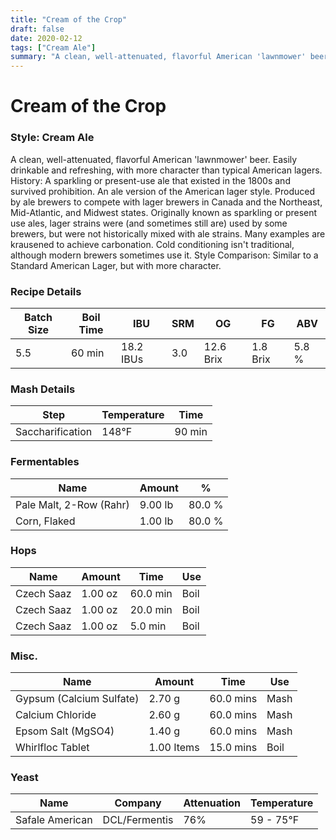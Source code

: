 ```yaml
---
title: "Cream of the Crop"
draft: false
date: 2020-02-12
tags: ["Cream Ale"]
summary: "A clean, well-attenuated, flavorful American 'lawnmower' beer. Easily drinkable and refreshing, with more character than typical American lagers. History: A sparkling or present-use ale that existed in the 1800s and survived prohibition. An ale version of the American lager style. Produced by ale brewers to compete with lager brewers in Canada and the Northeast, Mid-Atlantic, and Midwest states. Originally known as sparkling or present use ales, lager strains were (and sometimes still are) used by some brewers, but were not historically mixed with ale strains. Many examples are krausened to achieve carbonation. Cold conditioning isn't traditional, although modern brewers sometimes use it. Style Comparison: Similar to a Standard American Lager, but with more character."
---
```


# Cream of the Crop
### Style: Cream Ale
A clean, well-attenuated, flavorful American 'lawnmower' beer. Easily drinkable and refreshing, with more character than typical American lagers. History: A sparkling or present-use ale that existed in the 1800s and survived prohibition. An ale version of the American lager style. Produced by ale brewers to compete with lager brewers in Canada and the Northeast, Mid-Atlantic, and Midwest states. Originally known as sparkling or present use ales, lager strains were (and sometimes still are) used by some brewers, but were not historically mixed with ale strains. Many examples are krausened to achieve carbonation. Cold conditioning isn't traditional, although modern brewers sometimes use it. Style Comparison: Similar to a Standard American Lager, but with more character.
### Recipe Details
|**Batch Size**|**Boil Time**|**IBU**|**SRM**|**OG**|**FG**|**ABV**|
|--|--|--|--|--|--|--|
|5.5|60 min|18.2 IBUs|3.0|12.6 Brix|1.8 Brix|5.8 %|

### Mash Details
|**Step**|**Temperature**|**Time**|
|--|--|--|
|Saccharification|148&deg;F|90 min|

### Fermentables
|**Name**|**Amount**|**%**|
|--|--|--|
|Pale Malt, 2-Row (Rahr)|9.00 lb|80.0 %|
|Corn, Flaked|1.00 lb|80.0 %|

### Hops
|**Name**|**Amount**|**Time**|**Use**|
|--|--|--|--|
|Czech Saaz|1.00 oz|60.0 min|Boil|
|Czech Saaz|1.00 oz|20.0 min|Boil|
|Czech Saaz|1.00 oz|5.0 min|Boil|

### Misc.
|**Name**|**Amount**|**Time**|**Use**|
|--|--|--|--|
|Gypsum (Calcium Sulfate)|2.70 g|60.0 mins|Mash|
|Calcium Chloride|2.60 g|60.0 mins|Mash|
|Epsom Salt (MgSO4)|1.40 g|60.0 mins|Mash|
|Whirlfloc Tablet|1.00 Items|15.0 mins|Boil|

### Yeast
|**Name**|**Company**|**Attenuation**|**Temperature**|
|--|--|--|--|
|Safale American|DCL/Fermentis|76%|59 - 75&deg;F|
